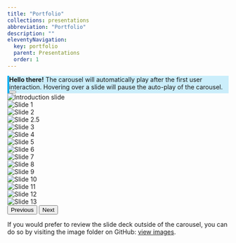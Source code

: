 ```yaml
---
title: "Portfolio"
collections: presentations
abbreviation: "Portfolio"
description: ""
eleventyNavigation:
  key: portfolio
  parent: Presentations
  order: 1
---
```


<div class="container-xxl">
  <div class="row justify-content-center">
    <div class="col-8">
      <div class="alert alert-dismissible fade show" role="alert" style="background-color: rgba(0, 173, 239, .2); border-left: .25rem solid #00adef;">
        <strong>Hello there!</strong> The carousel will automatically play after the first user interaction. Hovering over a slide will pause the auto-play of the carousel.
        <button type="button" class="btn-close" data-bs-dismiss="alert" aria-label="Close"></button>
      </div>
    </div>
  </div>
</div>
<div class="container-xxl mb-2 py-2 px-md-5">
  <div class="row px-3">
    <div class="col-12">
      <div id="carouselExample" class="carousel slide" data-bs-ride="true">
        <div class="carousel-inner">
          <div class="carousel-item active">
            <img src="{{ '/img/portfolio/Slide0.png' | url }}" class="d-block w-100" alt="Introduction slide">
          </div>
          <div class="carousel-item">
            <img src="{{ '/img/portfolio/Slide1.png' | url }}" class="d-block w-100" alt="Slide 1">
          </div>
          <div class="carousel-item">
            <img src="{{ '/img/portfolio/Slide2.png' | url }}" class="d-block w-100" alt="Slide 2">
          </div>
          <div class="carousel-item">
            <img src="{{ '/img/portfolio/Slide2-5.png' | url }}" class="d-block w-100" alt="Slide 2.5">
          </div>
          <div class="carousel-item">
            <img src="{{ '/img/portfolio/Slide3.png' | url }}" class="d-block w-100" alt="Slide 3">
          </div>
          <div class="carousel-item">
            <img src="{{ '/img/portfolio/Slide4.png' | url }}" class="d-block w-100" alt="Slide 4">
          </div>
          <div class="carousel-item">
            <img src="{{ '/img/portfolio/Slide5.png' | url }}" class="d-block w-100" alt="Slide 5">
          </div>
          <div class="carousel-item">
            <img src="{{ '/img/portfolio/Slide6.png' | url }}" class="d-block w-100" alt="Slide 6">
          </div>
          <div class="carousel-item">
            <img src="{{ '/img/portfolio/Slide7.png' | url }}" class="d-block w-100" alt="Slide 7">
          </div>
          <div class="carousel-item">
            <img src="{{ '/img/portfolio/Slide8.png' | url }}" class="d-block w-100" alt="Slide 8">
          </div>
          <div class="carousel-item">
            <img src="{{ '/img/portfolio/Slide10.png' | url }}" class="d-block w-100" alt="Slide 9">
          </div>
          <div class="carousel-item">
            <img src="{{ '/img/portfolio/Slide11.png' | url }}" class="d-block w-100" alt="Slide 10">
          </div>
          <div class="carousel-item">
            <img src="{{ '/img/portfolio/Slide12.png' | url }}" class="d-block w-100" alt="Slide 11">
          </div>
          <div class="carousel-item">
            <img src="{{ '/img/portfolio/Slide13.png' | url }}" class="d-block w-100" alt="Slide 12">
          </div>
          <div class="carousel-item">
            <img src="{{ '/img/portfolio/Slide14.png' | url }}" class="d-block w-100" alt="Slide 13">
          </div>
        </div>
        <button class="carousel-control-prev" type="button" data-bs-target="#carouselExample" data-bs-slide="prev">
          <span class="carousel-control-prev-icon" aria-hidden="true"></span>
          <span class="visually-hidden">Previous</span>
        </button>
        <button class="carousel-control-next" type="button" data-bs-target="#carouselExample" data-bs-slide="next">
          <span class="carousel-control-next-icon" aria-hidden="true"></span>
          <span class="visually-hidden">Next</span>
        </button>
      </div>
    </div>
  </div>
  <div class="row px-3">
    <div class="col-12">
      <p class="text-body-secondary">
        If you would prefer to review the slide deck outside of the carousel, you can do so by visiting the image folder on GitHub: <a class="link-offset-2 link-underline-opacity-25 link-underline-opacity-100-hover" href="https://github.com/AdamJ/AdamJ.github.io/tree/main/docs/img/portfolio/" target="top" alt="Link to images on GitHub">view images</a>.
      </p>
    </div>
  </div>
</div>
